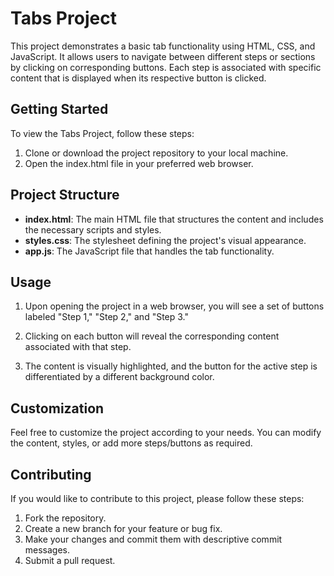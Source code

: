 
# Tabs Project

This project demonstrates a basic tab functionality using HTML, CSS, and JavaScript. It allows users to navigate between different steps or sections by clicking on corresponding buttons. Each step is associated with specific content that is displayed when its respective button is clicked.

## Getting Started
To view the Tabs Project, follow these steps:
1. Clone or download the project repository to your local machine.
2. Open the index.html file in your preferred web browser.
## Project Structure
- **index.html**: The main HTML file that structures the content and includes the necessary scripts and styles.
- **styles.css**: The stylesheet defining the project's visual appearance.
- **app.js**: The JavaScript file that handles the tab functionality.

## Usage
1. Upon opening the project in a web browser, you will see a set of buttons labeled "Step 1," "Step 2," and "Step 3."

2. Clicking on each button will reveal the corresponding content associated with that step.

3. The content is visually highlighted, and the button for the active step is differentiated by a different background color.


## Customization
Feel free to customize the project according to your needs. You can modify the content, styles, or add more steps/buttons as required.


## Contributing
If you would like to contribute to this project, please follow these steps:

1. Fork the repository.
2. Create a new branch for your feature or bug fix.
3. Make your changes and commit them with descriptive commit messages.
4. Submit a pull request.
